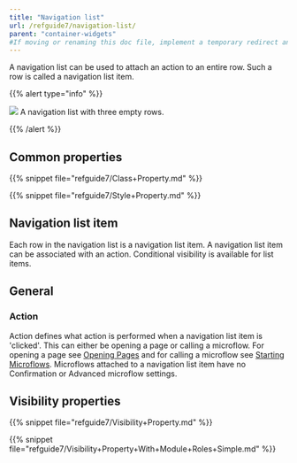 ```yaml
---
title: "Navigation list"
url: /refguide7/navigation-list/
parent: "container-widgets"
#If moving or renaming this doc file, implement a temporary redirect and let the respective team know they should update the URL in the product. See Mapping to Products for more details.
---
```


A navigation list can be used to attach an action to an entire row. Such a row is called a navigation list item.

{{% alert type="info" %}}

![](/attachments/refguide7/desktop-modeler/pages/container-widgets/navigation-list/navigation-list.png)
A navigation list with three empty rows.

{{% /alert %}}

## Common properties

{{% snippet file="refguide7/Class+Property.md" %}}

{{% snippet file="refguide7/Style+Property.md" %}}

## Navigation list item

Each row in the navigation list is a navigation list item. A navigation list item can be associated with an action. Conditional visibility is available for list items.

## General

### Action

Action defines what action is performed when a navigation list item is 'clicked'. This can either be opening a page or calling a microflow. For opening a page see [Opening Pages](/refguide7/opening-pages/) and for calling a microflow see [Starting Microflows](/refguide7/starting-microflows/). Microflows attached to a navigation list item have no Confirmation or Advanced microflow settings.

## Visibility properties

{{% snippet file="refguide7/Visibility+Property.md" %}}

{{% snippet file="refguide7/Visibility+Property+With+Module+Roles+Simple.md" %}}

